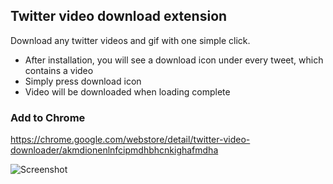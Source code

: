 ## Twitter video download extension

Download any twitter videos and gif with one simple click.

  - After installation, you will see a download icon under every tweet, which contains a video
  - Simply press download icon
  - Video will be downloaded when loading complete

### Add to Chrome  

https://chrome.google.com/webstore/detail/twitter-video-downloader/akmdionenlnfcipmdhbhcnkighafmdha

![Screenshot](https://raw.githubusercontent.com/mstfsnc/twitter-video-downloader/master/screenshot.gif)